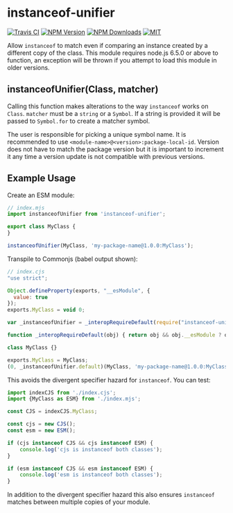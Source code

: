 # instanceof-unifier

[![Travis CI][travis-image]][travis-url]
[![NPM Version][npm-image]][npm-url]
[![NPM Downloads][downloads-image]][downloads-url]
[![MIT][license-image]](LICENSE)

Allow `instanceof` to match even if comparing an instance created by a different
copy of the class.  This module requires node.js 6.5.0 or above to function, an
exception will be thrown if you attempt to load this module in older versions.

## instanceofUnifier(Class, matcher)

Calling this function makes alterations to the way `instanceof` works on `Class`.
`matcher` must be a `string` or a `Symbol`.  If a string is provided it will be
passed to `Symbol.for` to create a matcher symbol.

The user is responsible for picking a unique symbol name.  It is recommended to use
`<module-name>@<version>:package-local-id`.  Version does not have to match the package
version but it is important to increment it any time a version update is not compatible
with previous versions.


## Example Usage

Create an ESM module:
```js
// index.mjs
import instanceofUnifier from 'instanceof-unifier';

export class MyClass {
}

instanceofUnifier(MyClass, 'my-package-name@1.0.0:MyClass');
```

Transpile to Commonjs (babel output shown):
```js
// index.cjs
"use strict";

Object.defineProperty(exports, "__esModule", {
  value: true
});
exports.MyClass = void 0;

var _instanceofUnifier = _interopRequireDefault(require("instanceof-unifier"));

function _interopRequireDefault(obj) { return obj && obj.__esModule ? obj : { default: obj }; }

class MyClass {}

exports.MyClass = MyClass;
(0, _instanceofUnifier.default)(MyClass, 'my-package-name@1.0.0:MyClass');
```

This avoids the divergent specifier hazard for `instanceof`.  You can test:
```js
import indexCJS from './index.cjs';
import {MyClass as ESM} from './index.mjs';

const CJS = indexCJS.MyClass;

const cjs = new CJS();
const esm = new ESM();

if (cjs instanceof CJS && cjs instanceof ESM) {
	console.log('cjs is instanceof both classes');
}

if (esm instanceof CJS && esm instanceof ESM) {
	console.log('esm is instanceof both classes');
}
```

In addition to the divergent specifier hazard this also ensures `instanceof` matches
between multiple copies of your module.


[npm-image]: https://img.shields.io/npm/v/instanceof-unifier.svg
[npm-url]: https://npmjs.org/package/instanceof-unifier
[travis-image]: https://travis-ci.org/cfware/instanceof-unifier.svg?branch=master
[travis-url]: https://travis-ci.org/cfware/instanceof-unifier
[downloads-image]: https://img.shields.io/npm/dm/instanceof-unifier.svg
[downloads-url]: https://npmjs.org/package/instanceof-unifier
[license-image]: https://img.shields.io/npm/l/instanceof-unifier.svg
